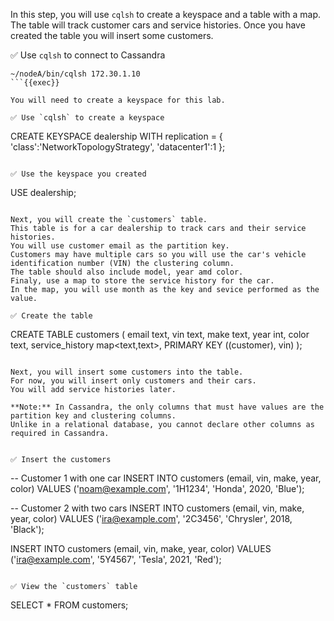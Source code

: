 In this step, you will use `cqlsh` to create a keyspace and a table with a map.
The table will track customer cars and service histories.
Once you have created the table you will insert some customers. 

✅ Use `cqlsh` to connect to Cassandra
```
~/nodeA/bin/cqlsh 172.30.1.10
```{{exec}}

You will need to create a keyspace for this lab.

✅ Use `cqlsh` to create a keyspace
```
CREATE KEYSPACE dealership WITH replication = {
  'class':'NetworkTopologyStrategy',
  'datacenter1':1
};
```{{exec}}

✅ Use the keyspace you created
```
USE dealership;
```{{exec}}

Next, you will create the `customers` table.
This table is for a car dealership to track cars and their service histories.
You will use customer email as the partition key.
Customers may have multiple cars so you will use the car's vehicle identification number (VIN) the clustering column.
The table should also include model, year amd color.
Finaly, use a map to store the service history for the car.
In the map, you will use month as the key and sevice performed as the value.

✅ Create the table
```
CREATE TABLE customers (
  email text,
  vin text,
  make text,
  year int,
  color text,
  service_history map<text,text>,
  PRIMARY KEY ((customer), vin)
);
```{{exec}}

Next, you will insert some customers into the table.
For now, you will insert only customers and their cars.
You will add service histories later.

**Note:** In Cassandra, the only columns that must have values are the partition key and clustering columns.
Unlike in a relational database, you cannot declare other columns as required in Cassandra.


✅ Insert the customers
```
-- Customer 1 with one car
INSERT INTO customers (email, vin, make, year, color)
VALUES ('noam@example.com', '1H1234', 'Honda', 2020, 'Blue');

-- Customer 2 with two cars
INSERT INTO customers (email, vin, make, year, color)
VALUES ('ira@example.com', '2C3456', 'Chrysler', 2018, 'Black');

INSERT INTO customers (email, vin, make, year, color)
VALUES ('ira@example.com', '5Y4567', 'Tesla', 2021, 'Red');
```{{exec}}

✅ View the `customers` table
```
SELECT * FROM customers;
```{{exec}}